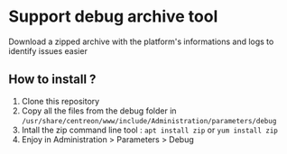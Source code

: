 # Support debug archive tool
Download a zipped archive with the platform's informations and logs to identify issues easier

## How to install ?
1. Clone this repository
2. Copy all the files from the debug folder in ```/usr/share/centreon/www/include/Administration/parameters/debug```
3. Intall the zip command line tool : ```apt install zip``` or ```yum install zip```
4. Enjoy in Administration  >  Parameters  >  Debug
